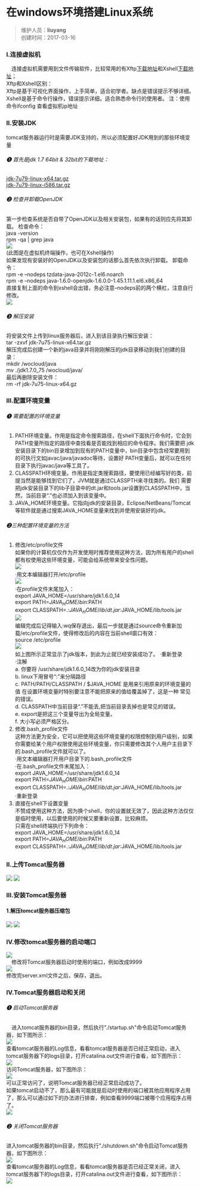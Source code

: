 #   在windows环境搭建Linux系统
>维护人员：**liuyang**  
>创建时间：2017-03-16   

### Ⅰ.连接虚拟机
　连接虚拟机需要用到文件传输软件，比较常用的有Xftp[下载地址](http://www.netsarang.com/products/xfp_overview.html)和Xshell[下载地址](http://www.netsarang.com/products/xsh_overview.html)；   
Xftp和Xshell区别：   
Xftp是基于可视化界面操作，上手简单，适合初学者。缺点是错误提示不够详细。   
Xshell是基于命令行操作，错误提示详细。适合熟悉命令行的使用者。
注：使用命令ifconfig 查看虚拟机ip地址
### Ⅱ.安装JDK
tomcat服务器运行时是需要JDK支持的，所以必须配置好JDK用到的那些环境变量
###### ❶ 首先是jdk 1.7 64bit & 32bit的下载地址：
[jdk-7u79-linux-x64.tar.gz](http://download.oracle.com/otn-pub/java/jdk/8u111-b14/jdk-8u111-linux-x64.tar.gz?AuthParam=1492154120_f1de8fbc8653282ec6cba084a91b13c4)     
[jdk-7u79-linux-i586.tar.gz](http://download.oracle.com/otn-pub/java/jdk/8u111-b14/jdk-8u111-linux-x64.tar.gz?AuthParam=1492154120_f1de8fbc8653282ec6cba084a91b13c4)   
###### ❷ 检查并卸载OpenJDK   
第一步检查系统是否自带了OpenJDK以及相关安装包，如果有的话则应先将其卸载。
检查命令：   
java -version    
rpm -qa | grep java    
![](assets/005/00522-a7b2f8f1.png)     
(此图是在虚拟机终端操作，也可在Xshell操作)    
如果发现有安装好的OpenJDK以及安装包的话那么首先依次执行卸载。
卸载命令：    
rpm -e –nodeps tzdata-java-2012c-1.el6.noarch    
rpm -e –nodeps java-1.6.0-openjdk-1.6.0.0-1.45.1.11.1.el6.x86_64     
直接复制上面的命令到xshell会出错，务必注意–nodeps前的两个横杠，注意自行修改。      
![](assets/005/00522-2dab7812.png)
###### ❸ 解压安装
将安装文件上传到linux服务器后，进入到该目录执行解压安装：     
tar -zxvf jdk-7u75-linux-x64.tar.gz    
解压完成后创建一个新的java目录并将刚刚解压的jdk目录移动到我们创建的目录：   
mkdir /wocloud/java    
mv ./jdk1.7.0_75 /wocloud/java/   
最后再删除安装文件：    
rm -rf jdk-7u75-linux-x64.gz
### Ⅲ.配置环境变量
###### ❶ 需要配置的环境变量
 1. PATH环境变量。作用是指定命令搜索路径，在shell下面执行命令时，它会到PATH变量所指定的路径中查找看是否能找到相应的命令程序。我们需要把 jdk安装目录下的bin目录增加到现有的PATH变量中，bin目录中包含经常要用到的可执行文如javac/java/javadoc等待，设置好 PATH变量后，就可以在任何目录下执行javac/java等工具了。    
 2. CLASSPATH环境变量。作用是指定类搜索路径，要使用已经编写好的类，前提当然是能够找到它们了，JVM就是通过CLASSPTH来寻找类的。我们 需要把jdk安装目录下的lib子目录中的dt.jar和tools.jar设置到CLASSPATH中，当然，当前目录“.”也必须加入到该变量中。    
 3. JAVA_HOME环境变量。它指向jdk的安装目录，Eclipse/NetBeans/Tomcat等软件就是通过搜索JAVA_HOME变量来找到并使用安装好的jdk。   

######  ❷三种配置环境变量的方法   
1. 修改/etc/profile文件    
如果你的计算机仅仅作为开发使用时推荐使用这种方法，因为所有用户的shell都有权使用这些环境变量，可能会给系统带来安全性问题。     
![](assets/005/00522-fd60e9da.png)   
·用文本编辑器打开/etc/profile    
![](assets/005/00522-1c003144.png)   
·在profile文件末尾加入：   
export JAVA_HOME=/usr/share/jdk1.6.0_14   
export PATH=$JAVA_HOME/bin:$PATH   
export CLASSPATH=.:$JAVA_HOME/lib/dt.jar:$JAVA_HOME/lib/tools.jar   
![](assets/005/00522-538e9e20.png)     
编辑完成后记得输入:wq保存退出，最后一步就是通过source命令重新加载/etc/profile文件，使得修改后的内容在当前shell窗口有效：   
source /etc/profile   
![](assets/005/00522-41c3cbb8.png)   
如上图所示正常显示了jdk版本，到此为止就已经安装成功了。
·重新登录   
·注解   
a. 你要将 /usr/share/jdk1.6.0_14改为你的jdk安装目录   
b. linux下用冒号“:”来分隔路径   
c. PATH/PATH/CLASSPATH / $JAVA_HOME 是用来引用原来的环境变量的值
在设置环境变量时特别要注意不能把原来的值给覆盖掉了，这是一种
常见的错误。   
d. CLASSPATH中当前目录“.”不能丢,把当前目录丢掉也是常见的错误。   
e. export是把这三个变量导出为全局变量。  
f. 大小写必须严格区分。   
2. 修改.bash_profile文件     
这种方法更为安全，它可以把使用这些环境变量的权限控制到用户级别，如果你需要给某个用户权限使用这些环境变量，你只需要修改其个人用户主目录下的.bash_profile文件就可以了。    
·用文本编辑器打开用户目录下的.bash_profile文件    
·在.bash_profile文件末尾加入：    
export JAVA_HOME=/usr/share/jdk1.6.0_14    
export PATH=$JAVA_HOME/bin:$PATH    
export CLASSPATH=.:$JAVA_HOME/lib/dt.jar:$JAVA_HOME/lib/tools.jar    
·重新登录
3. 直接在shell下设置变量    
不赞成使用这种方法，因为换个shell，你的设置就无效了，因此这种方法仅仅是临时使用，以后要使用的时候又要重新设置，比较麻烦。    
只需在shell终端执行下列命令：    
export JAVA_HOME=/usr/share/jdk1.6.0_14    
export PATH=$JAVA_HOME/bin:$PATH    
export CLASSPATH=.:$JAVA_HOME/lib/dt.jar:$JAVA_HOME/lib/tools.jar
### Ⅱ.上传Tomcat服务器
 ![](assets/005/00522-d656f164.png)
 ![](assets/005/00522-5dbb4bf0.png)
### Ⅲ.安装Tomcat服务器
#### 1.解压tomcat服务器压缩包
![](assets/005/00522-58c2dfd4.png)
![](assets/005/00522-38eccef8.png)
### Ⅳ.修改tomcat服务器的启动端口   
![](assets/005/00522-3698b865.png)   
　修改将Tomcat服务器启动时使用的端口，例如改成9999    
![](assets/005/00522-480c1ea0.png)   
修改完server.xml文件之后，保存，退出。   
### Ⅳ.Tomcat服务器启动和关闭    
###### ❶ 启动Tomcat服务器   
　进入tomcat服务器的bin目录，然后执行"./startup.sh"命令启动Tomcat服务器，如下图所示：    
![](assets/005/00522-26d6c725.png)   
查看tomcat服务器的Log信息，看看tomcat服务器是否已经正常启动，进入tomcat服务器下的logs目录，打开catalina.out文件进行查看，如下图所示：    
![](assets/005/00522-2e838a19.png)    
访问Tomcat服务器，如下图所示：   
![](assets/005/00522-76b01ee6.png)   
可以正常访问了，说明Tomcat服务器已经正常启动成功了。   
如果tomcat启动不了，那么最有可能就是启动时使用的端口被其他应用程序占用了，那么可以通过如下的办法进行排查，例如查看9999端口被哪个应用程序占用了。    
![](assets/005/00522-7170db74.png)   
###### ❷ 关闭Tomcat服务器   
进入tomcat服务器的bin目录，然后执行"./shutdown.sh"命令启动Tomcat服务器，如下图所示：   
![](assets/005/00522-601da4da.png)   
查看tomcat服务器的Log信息，看看tomcat服务器是否已经正常关闭，进入tomcat服务器下的logs目录，打开catalina.out文件进行查看，如下图所示：   
![](assets/005/00522-a20016a1.png)
